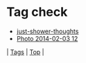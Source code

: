 <!--
title: Tag check
date: 2020-06-28T15:26:58.663Z
tags:
-->
# Tag check

 * [just-shower-thoughts](132285662089.md)
 * [Photo 2014-02-03 12](75474002698.md)

| [Tags](tags.md) | [Top](index.md) |
